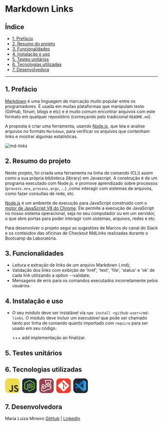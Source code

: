 # Markdown Links

## Índice

* [1. Prefácio](#1-prefácio)
* [2. Resumo do projeto](#2-resumo-do-projeto)
* [3. Funcionalidades ](#3-funcionalidades)
* [4. Instalação e uso](#4-instalação-e-uso)
* [5. Testes unitários](#5-testes-unitários)
* [6. Tecnologias utilizadas](#6-tecnologias-utilizadas)
* [7. Desenvolvedora](#7-desenvolvedora)


***

## 1. Prefácio

[Markdown](https://pt.wikipedia.org/wiki/Markdown) é uma linguagem de marcação
muito popular entre os programadores. É usada em muitas plataformas que
manipulam texto (GitHub, fórum, blogs e etc) e é muito comum encontrar arquivos
com este formato em qualquer repositório (começando pelo tradicional
`README.md`).

A proposta é criar uma ferramenta, usando
[Node.js](https://nodejs.org/), que leia e analise arquivos no formato
`Markdown`, para verificar os arquivos que contenham links e mostrar algumas
estatísticas.

![md-links](https://user-images.githubusercontent.com/110297/42118443-b7a5f1f0-7bc8-11e8-96ad-9cc5593715a6.jpg)

## 2. Resumo do projeto

Neste projeto, foi criada uma ferramenta na linha de comando (CLI) assim como a sua própria biblioteca (library) em Javascript. A construção é de um programa
executado com Node.js. e promove aprendizado sobre processos
(`process.env`, `process.argv`, ...) ,como interagir com sistemas de arquivos, como fazer consultas de rede, etc.

[Node.js](https://nodejs.org/pt-br/) é um ambiente de execução para JavaScript
construído com o [motor de JavaScript V8 do
Chrome](https://developers.google.com/v8/). Ele permite a execução de JavaScript no nosso sistema operacional, seja no seu computador ou em um servidor, o que abre portas para poder interagir com sistemas, arquivos, redes e etc.

Para desenvolver o projeto segui as sugestões de Marcos do canal do Slack e os conteúdos das oficinas de Checkout MdLinks realizadas durante o Bootcamp da Laboratória. 

## 3. Funcionalidades
* Leitura e extração de links de um arquivo Markdown (.md);
* Validação dos links com exibição de 'href', 'text', 'file', 'status' e 'ok' de cada link utilizando a option --validate;
* Mensagens de erro para os comandos executados incorretamente pelos usuários.

## 4. Instalação e uso

* O seu módulo deve ser instalável via `npm install <github-user>/md-links`. O
  módulo deve incluir um _executável_ que pode ser chamado tanto por linha de
  comando quanto importado com `require` para ser usado em seu código.

  +++ add implementação ao finalizar.

## 5. Testes unitários 

## 6. Tecnologias utilizadas 
![icons](image-5.png) 

## 7. Desenvolvedora

Maria Luiza Mineiro [GitHub](https://github.com/malumineiro) | [LinkedIn](https://www.linkedin.com/in/maria-luiza-mineiro/)
